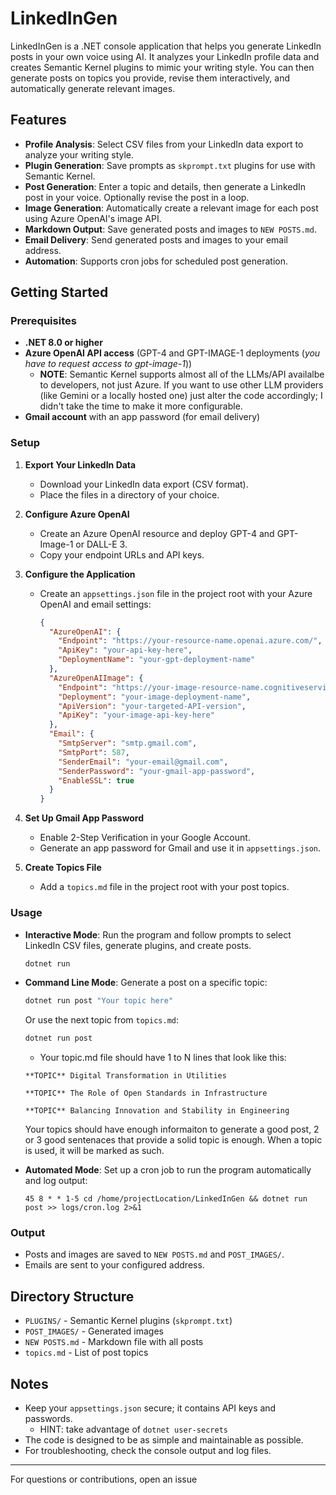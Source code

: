 # LinkedInGen

LinkedInGen is a .NET console application that helps you generate LinkedIn posts in your own voice using AI. It analyzes your LinkedIn profile data and creates Semantic Kernel plugins to mimic your writing style. You can then generate posts on topics you provide, revise them interactively, and automatically generate relevant images.

## Features

- **Profile Analysis**: Select CSV files from your LinkedIn data export to analyze your writing style.
- **Plugin Generation**: Save prompts as `skprompt.txt` plugins for use with Semantic Kernel.
- **Post Generation**: Enter a topic and details, then generate a LinkedIn post in your voice. Optionally revise the post in a loop.
- **Image Generation**: Automatically create a relevant image for each post using Azure OpenAI's image API.
- **Markdown Output**: Save generated posts and images to `NEW POSTS.md`.
- **Email Delivery**: Send generated posts and images to your email address.
- **Automation**: Supports cron jobs for scheduled post generation.

## Getting Started

### Prerequisites

- **.NET 8.0 or higher**
- **Azure OpenAI API access** (GPT-4 and GPT-IMAGE-1 deployments (*you have to request access to gpt-image-1*))
  - **NOTE**: Semantic Kernel supports almost all of the LLMs/API availalbe to developers, not just Azure. If you want to
  use other LLM providers (like Gemini or a locally hosted one) just alter the code accordingly; I didn't take the time to make it more configurable.
- **Gmail account** with an app password (for email delivery)

### Setup

1. **Export Your LinkedIn Data**
   - Download your LinkedIn data export (CSV format).
   - Place the files in a directory of your choice.

2. **Configure Azure OpenAI**
   - Create an Azure OpenAI resource and deploy GPT-4 and GPT-Image-1 or DALL-E 3.
   - Copy your endpoint URLs and API keys.

3. **Configure the Application**
   - Create an `appsettings.json` file in the project root with your Azure OpenAI and email settings:
     ```json
     {
       "AzureOpenAI": {
         "Endpoint": "https://your-resource-name.openai.azure.com/",
         "ApiKey": "your-api-key-here",
         "DeploymentName": "your-gpt-deployment-name"
       },
       "AzureOpenAIImage": {
         "Endpoint": "https://your-image-resource-name.cognitiveservices.azure.com/",
         "Deployment": "your-image-deployment-name",
         "ApiVersion": "your-targeted-API-version",
         "ApiKey": "your-image-api-key-here"
       },
       "Email": {
         "SmtpServer": "smtp.gmail.com",
         "SmtpPort": 587,
         "SenderEmail": "your-email@gmail.com",
         "SenderPassword": "your-gmail-app-password",
         "EnableSSL": true
       }
     }
     ```

4. **Set Up Gmail App Password**
   - Enable 2-Step Verification in your Google Account.
   - Generate an app password for Gmail and use it in `appsettings.json`.

5. **Create Topics File**
   - Add a `topics.md` file in the project root with your post topics.

### Usage

- **Interactive Mode**:
  Run the program and follow prompts to select LinkedIn CSV files, generate plugins, and create posts.
  ```bash
  dotnet run
  ```

- **Command Line Mode**:
  Generate a post on a specific topic:
  ```bash
  dotnet run post "Your topic here"
  ```
  Or use the next topic from `topics.md`:
  ```bash
  dotnet run post
  ```
    - Your topic.md file should have 1 to N lines that look like this:
    ```
    **TOPIC** Digital Transformation in Utilities

    **TOPIC** The Role of Open Standards in Infrastructure

    **TOPIC** Balancing Innovation and Stability in Engineering
    ```
    Your topics should have enough informaiton to generate a good post, 2 or 3 good sentenaces that provide a solid topic is enough.  When a topic is used, it will be marked as such.

- **Automated Mode**:
  Set up a cron job to run the program automatically and log output:
  ```
  45 8 * * 1-5 cd /home/projectLocation/LinkedInGen && dotnet run post >> logs/cron.log 2>&1
  ```

### Output

- Posts and images are saved to `NEW POSTS.md` and `POST_IMAGES/`.
- Emails are sent to your configured address.

## Directory Structure

- `PLUGINS/` - Semantic Kernel plugins (`skprompt.txt`)
- `POST_IMAGES/` - Generated images
- `NEW POSTS.md` - Markdown file with all posts
- `topics.md` - List of post topics

## Notes

- Keep your `appsettings.json` secure; it contains API keys and passwords.
  - HINT: take advantage of ``` dotnet user-secrets ```
- The code is designed to be as simple and maintainable as possible.
- For troubleshooting, check the console output and log files.

---

For questions or contributions, open an issue

